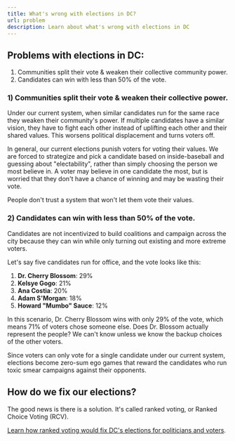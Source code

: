 ```yaml
---
title: What's wrong with elections in DC?
url: problem
description: Learn about what's wrong with elections in DC
---
```

## Problems with elections in DC:

1. Communities split their vote & weaken their collective community power.
2. Candidates can win with less than 50% of the vote.

### 1) Communities split their vote & weaken their collective power.

Under our current system, when similar candidates run for the same race they weaken their community's power. If multiple candidates have a similar vision, they have to fight each other instead of uplifting each other and their shared values. This worsens political displacement and turns voters off.

In general, our current elections punish voters for voting their values. We are forced to strategize and pick a candidate based on inside-baseball and guessing about "electability", rather than simply choosing the person we most believe in. A voter may believe in one candidate the most, but is worried that they don't have a chance of winning and may be wasting their vote. 

People don't trust a system that won't let them vote their values.

### 2) Candidates can win with less than 50% of the vote.

Candidates are not incentivized to build coalitions and campaign across the city because they can win while only turning out existing and more extreme voters.

Let's say five candidates run for office, and the vote looks like this:

1. **Dr. Cherry Blossom**: 29%
2. **Kelsye Gogo**: 21%
3. **Ana Costia**: 20%
4. **Adam S'Morgan**: 18%
5. **Howard "Mumbo" Sauce**: 12%

In this scenario, Dr. Cherry Blossom wins with only 29% of the vote, which means 71% of voters chose someone else. Does Dr. Blossom actually represent the people? We can't know unless we know the backup choices of the other voters.

Since voters can only vote for a single candidate under our current system, elections become zero-sum ego games that reward the candidates who run toxic smear campaigns against their opponents.

## How do we fix our elections?

The good news is there is a solution. It's called ranked voting, or Ranked Choice Voting (RCV). 

[Learn how ranked voting would fix DC's elections for politicians and voters](/solution/).